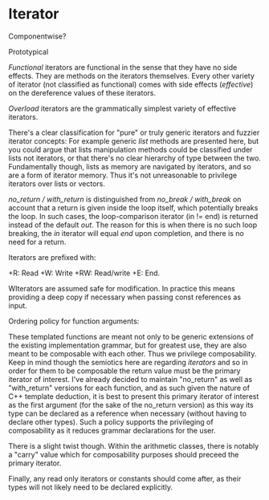 Iterator
========

Componentwise?

Prototypical

*Functional* iterators are functional in the sense that they have no side effects. They are methods on the iterators themselves.
Every other variety of iterator (not classified as functional) comes with side effects (*effective*) on the dereference values
of these iterators.

*Overload* iterators are the grammatically simplest variety of effective iterators.

There's a clear classification for "pure" or truly generic iterators and fuzzier iterator concepts: For example generic *list*
methods are presented here, but you could argue that lists manipulation methods could be classified under lists not iterators,
or that there's no clear hierarchy of type between the two. Fundamentally though, lists as memory are navigated by iterators,
and so are a form of iterator memory. Thus it's not unreasonable to privilege iterators over lists or vectors.

*no_return / with_return* is distinguished from *no_break / with_break* on account that a return is given inside the loop itself,
which potentially breaks the loop. In such cases, the loop-comparison iterator (in != end) is returned instead of the default *out*.
The reason for this is when there is no such loop breaking, the *in* iterator will equal *end* upon completion, and there is no
need for a return.

Iterators are prefixed with:

+R: Read
+W: Write
+RW: Read/write
+E: End.

WIterators are assumed safe for modification.
In practice this means providing a deep copy if necessary when passing const references as input.

Ordering policy for function arguments:

These templated functions are meant not only to be generic extensions of the existing implementation grammar,
but for greatest use, they are also meant to be composable with each other. Thus we privilege composability.
Keep in mind though the semiotics here are regarding *iterators* and so in order for them to be composable
the return value must be the primary iterator of interest. I've already decided to maintain "no\_return"
as well as "with\_return" versions for each function, and as such given the nature of C++ template deduction,
it is best to present this primary iterator of interest as the first argument (for the sake of the no\_return version)
as this way its type can be declared as a reference when necessary (without having to declare other types).
Such a policy supports the privileging of composability as it reduces grammar declarations for the user.

There is a slight twist though. Within the arithmetic classes, there is notably a "carry" value which for composability
purposes should preceed the primary iterator.

Finally, any read only iterators or constants should come after, as their types will not likely need to be declared
explicitly.
